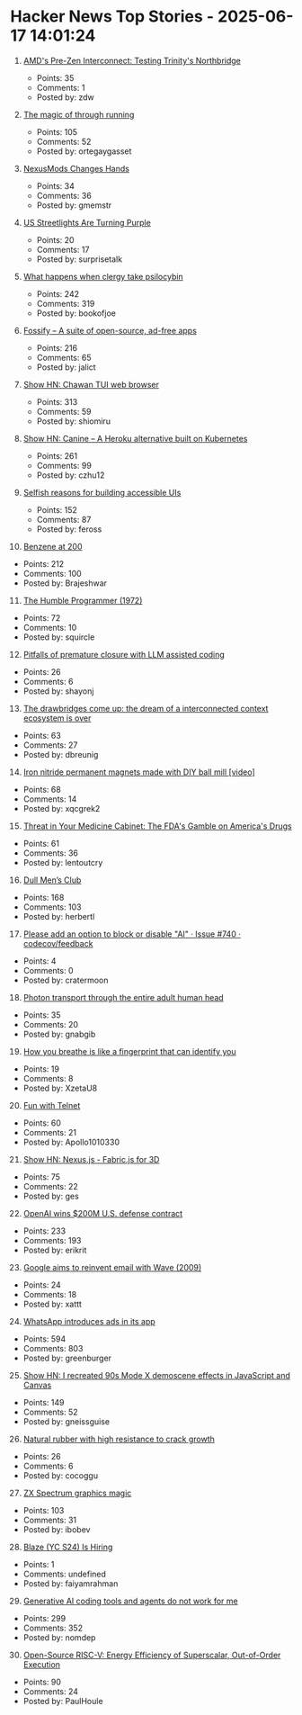 # Hacker News Top Stories - 2025-06-17 14:01:24

1. [AMD's Pre-Zen Interconnect: Testing Trinity's Northbridge](https://chipsandcheese.com/p/amds-pre-zen-interconnect-testing)
   - Points: 35
   - Comments: 1
   - Posted by: zdw

2. [The magic of through running](https://www.worksinprogress.news/p/the-magic-of-through-running)
   - Points: 105
   - Comments: 52
   - Posted by: ortegaygasset

3. [NexusMods Changes Hands](https://www.nexusmods.com/news/15301)
   - Points: 34
   - Comments: 36
   - Posted by: gmemstr

4. [US Streetlights Are Turning Purple](https://www.scientificamerican.com/article/streetlights-are-mysteriously-turning-purple-heres-why/)
   - Points: 20
   - Comments: 17
   - Posted by: surprisetalk

5. [What happens when clergy take psilocybin](https://nautil.us/clergy-blown-away-by-psilocybin-1217112/)
   - Points: 242
   - Comments: 319
   - Posted by: bookofjoe

6. [Fossify – A suite of open-source, ad-free apps](https://github.com/FossifyOrg)
   - Points: 216
   - Comments: 65
   - Posted by: jalict

7. [Show HN: Chawan TUI web browser](https://chawan.net/news/chawan-0-2-0.html)
   - Points: 313
   - Comments: 59
   - Posted by: shiomiru

8. [Show HN: Canine – A Heroku alternative built on Kubernetes](https://github.com/czhu12/canine)
   - Points: 261
   - Comments: 99
   - Posted by: czhu12

9. [Selfish reasons for building accessible UIs](https://nolanlawson.com/2025/06/16/selfish-reasons-for-building-accessible-uis/)
   - Points: 152
   - Comments: 87
   - Posted by: feross

10. [Benzene at 200](https://www.chemistryworld.com/opinion/benzene-at-200/4021504.article)
   - Points: 212
   - Comments: 100
   - Posted by: Brajeshwar

11. [The Humble Programmer (1972)](https://www.cs.utexas.edu/~EWD/transcriptions/EWD03xx/EWD340.html)
   - Points: 72
   - Comments: 10
   - Posted by: squircle

12. [Pitfalls of premature closure with LLM assisted coding](https://www.shayon.dev/post/2025/164/pitfalls-of-premature-closure-with-llm-assisted-coding/)
   - Points: 26
   - Comments: 6
   - Posted by: shayonj

13. [The drawbridges come up: the dream of a interconnected context ecosystem is over](https://www.dbreunig.com/2025/06/16/drawbridges-go-up.html)
   - Points: 63
   - Comments: 27
   - Posted by: dbreunig

14. [Iron nitride permanent magnets made with DIY ball mill [video]](https://www.youtube.com/watch?v=M6XIgdS1rzs)
   - Points: 68
   - Comments: 14
   - Posted by: xqcgrek2

15. [Threat in Your Medicine Cabinet: The FDA's Gamble on America's Drugs](https://www.propublica.org/article/fda-drug-loophole-sun-pharma)
   - Points: 61
   - Comments: 36
   - Posted by: lentoutcry

16. [Dull Men’s Club](https://www.theguardian.com/society/2025/jun/09/meet-the-members-of-the-dull-mens-club-some-of-them-would-bore-the-ears-off-you)
   - Points: 168
   - Comments: 103
   - Posted by: herbertl

17. [Please add an option to block or disable "AI" · Issue #740 · codecov/feedback](https://github.com/codecov/feedback/issues/740)
   - Points: 4
   - Comments: 0
   - Posted by: cratermoon

18. [Photon transport through the entire adult human head](https://www.spiedigitallibrary.org/journals/neurophotonics/volume-12/issue-02/025014/Photon-transport-through-the-entire-adult-human-head/10.1117/1.NPh.12.2.025014.full)
   - Points: 35
   - Comments: 20
   - Posted by: gnabgib

19. [How you breathe is like a fingerprint that can identify you](https://www.nature.com/articles/d41586-025-01835-0)
   - Points: 19
   - Comments: 8
   - Posted by: XzetaU8

20. [Fun with Telnet](https://brandonrozek.com/blog/fun-with-telnet/)
   - Points: 60
   - Comments: 21
   - Posted by: Apollo1010330

21. [Show HN: Nexus.js - Fabric.js for 3D](https://punk.cam/lab/nexus)
   - Points: 75
   - Comments: 22
   - Posted by: ges

22. [OpenAI wins $200M U.S. defense contract](https://www.cnbc.com/2025/06/16/openai-wins-200-million-us-defense-contract.html)
   - Points: 233
   - Comments: 193
   - Posted by: erikrit

23. [Google aims to reinvent email with Wave (2009)](https://www.cbc.ca/news/canada/how-google-aims-to-reinvent-email-with-wave-1.826825)
   - Points: 24
   - Comments: 18
   - Posted by: xattt

24. [WhatsApp introduces ads in its app](https://www.nytimes.com/2025/06/16/technology/whatsapp-ads.html)
   - Points: 594
   - Comments: 803
   - Posted by: greenburger

25. [Show HN: I recreated 90s Mode X demoscene effects in JavaScript and Canvas](https://jdfio.com/pages-output/demos/x-mode/)
   - Points: 149
   - Comments: 52
   - Posted by: gneissguise

26. [Natural rubber with high resistance to  crack growth](https://www.nature.com/articles/s41893-025-01559-z.epdf?sharing_token=SST16F7yBaUkRDb702ZphtRgN0jAjWel9jnR3ZoTv0P9y52VPdTYScQoHBinE3JzdSvQ1aN3fhS4SSECYXRnvZ77nkrWJA2412S2E-26Il-ncine3ET1t1GzNaX2Oo2cK9GYzFNCrKSRycPCrQKJZ8QvfBeSTNR5d12_ZHLvyYkt26oAnSVTBuopgCE4tHIVPnWtjLZS3OhBz1H2OhtXQMmNFMhf-2lYu5vkTl596uaKjxxqTFBbSZj1phjSIDRELkwyRfUsM77Gu7S0VF_fPvJZAYxvV_2Hduld7MbfF1M4RO8vHe5OtCz383c2iHBjxkZ4gU59FErIjNBnLDPDT79Jaj04hbpqLWqUoVxoYCs%3D)
   - Points: 26
   - Comments: 6
   - Posted by: cocoggu

27. [ZX Spectrum graphics magic](https://zxonline.net/zx-spectrum-graphics-magic-the-basics-every-spectrum-fan-should-know/)
   - Points: 103
   - Comments: 31
   - Posted by: ibobev

28. [Blaze (YC S24) Is Hiring](https://www.ycombinator.com/companies/blaze-2/jobs/dzNmNuw-junior-software-engineer)
   - Points: 1
   - Comments: undefined
   - Posted by: faiyamrahman

29. [Generative AI coding tools and agents do not work for me](https://blog.miguelgrinberg.com/post/why-generative-ai-coding-tools-and-agents-do-not-work-for-me)
   - Points: 299
   - Comments: 352
   - Posted by: nomdep

30. [Open-Source RISC-V: Energy Efficiency of Superscalar, Out-of-Order Execution](https://arxiv.org/abs/2505.24363)
   - Points: 90
   - Comments: 24
   - Posted by: PaulHoule

